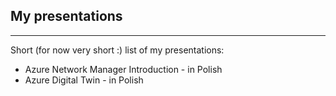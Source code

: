 ## My presentations
***
Short (for now very short :) list of my presentations:
* Azure Network Manager Introduction - in Polish  
* Azure Digital Twin - in Polish

